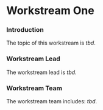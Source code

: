 # Workstream One

### Introduction 
The topic of this workstream is _tbd_. 

### Workstream Lead 
The workstream lead is _tbd_.

### Workstream Team
The workstream team includes: _tbd_. 
